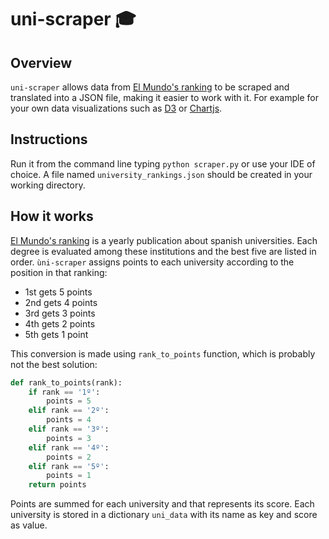 # uni-scraper 🎓 

## Overview
``uni-scraper`` allows data from [El Mundo's ranking]() to be scraped and translated into a JSON file, making it easier to work with it. For example for your own data visualizations such as [D3]() or [Chartjs]().

## Instructions
Run it from the command line typing ``python scraper.py`` or use your IDE of choice. A file named ``university_rankings.json`` should be created in your working directory.

## How it works
[El Mundo's ranking]() is a yearly publication about spanish universities. Each degree is evaluated among these institutions and the best five are listed in order. ``ùni-scraper`` assigns points to each university according to the position in that ranking:
- 1st gets 5 points
- 2nd gets 4 points
- 3rd gets 3 points
- 4th gets 2 points
- 5th gets 1 point  

This conversion is made using ``rank_to_points`` function, which is probably not the best solution:
```python
def rank_to_points(rank):
    if rank == '1º':
        points = 5
    elif rank == '2º':
        points = 4
    elif rank == '3º':
        points = 3
    elif rank == '4º':
        points = 2
    elif rank == '5º':
        points = 1
    return points
```
Points are summed for each university and that represents its score. Each university is stored in a dictionary ``uni_data`` with its name as key and score as value. 
